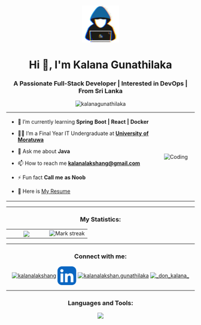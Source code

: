 <p align="center" ><img  src = "https://github.com/yesitha/yesitha/blob/main/gifs/about_me.gif" width = 100px></p>
<h1 align="center">Hi 👋, I'm Kalana Gunathilaka</h1>
<h3 align="center">A Passionate Full-Stack Developer | Interested in DevOps | From Sri Lanka</h3>

<p align="center"> <img src="https://komarev.com/ghpvc/?username=kalanagunathilaka&label=Profile%20views&color=0e75b6&style=flat" alt="kalanagunathilaka" /> </p>

<table align="center">
<tr border="none">
<td width="80%" align="left">
  
- 🌱 I’m currently learning **Spring Boot | React | Docker**

- 🧑‍🎓 I’m a Final Year IT Undergraduate at <a href="https://uom.lk/"> **University of Moratuwa**</a>

- 💬 Ask me about **Java**

- 📫 How to reach me **[kalanalakshang@gmail.com](mailto:kalanalakshang@gmail.com)**
  
- ⚡ Fun fact **Call me as Noob**
  
- 📑 Here is [My Resume](https://drive.google.com/file/d/1LIkOwpPwyyT2qQh5PeljyPBSHn6Ln-Fb/view?usp=sharing)

</td>
<td width="20%" align="center">

  <img align="center" alt="Coding" width="200px" height="200px" src="https://media4.giphy.com/media/v1.Y2lkPTc5MGI3NjExanIxNHNoYjJ2dmZ2NmNsMWhzaHgzZnJyaWlmbjFybzI3YWFxdTFhYyZlcD12MV9pbnRlcm5hbF9naWZfYnlfaWQmY3Q9cw/pm2LVNAMDWXSJesMHQ/giphy.gif">

  
  </td>
</tr>
</table>

---

<h3 align="center">My Statistics:</h3>
<p align="center">
<table align="center">
<tr border="none">
<td width="50%" align="center">
  
  <img  align="center"  src="https://github-readme-stats.vercel.app/api?username=kalanagunathilaka&theme=dark&show_icons=true&count_private=true" />
  
</td>
<td width="50%" align="center">
  <img  title="🔥 Get streak stats for your profile at git.io/streak-stats" alt="Mark streak" src="https://github-readme-streak-stats-theta-three.vercel.app?user=kalanagunathilaka&theme=dark&hide_border=false" /> 
<!--   <img  align="center"  src="https://github-readme-stats.anuraghazra1.vercel.app/api/top-langs/?username=kalanagunathilaka&theme=dark&hide_border=false&no-bg=true&no-frame=true&langs_count=10"/> -->
  </td>
</tr>
</table>

---

<h3 align="center">Connect with me:</h3>
<p align="center">
<a href="https://twitter.com/kalanalakshang" target="blank"><img align="center" src="https://raw.githubusercontent.com/rahuldkjain/github-profile-readme-generator/master/src/images/icons/Social/twitter.svg" alt="kalanalakshang" height="50" width="50" /></a>
<a href="https://linkedin.com/in/kalana-lakshan-gunathilaka" target="blank"><img align="center" src="https://github.com/tandpfun/skill-icons/blob/main/icons/LinkedIn.svg" alt="kalana-lakshan-gunathilaka" height="50" width="50" /></a>
<a href="https://fb.com/kalanalakshan.gunathilaka" target="blank"><img align="center" src="https://raw.githubusercontent.com/rahuldkjain/github-profile-readme-generator/master/src/images/icons/Social/facebook.svg" alt="kalanalakshan.gunathilaka" height="50" width="50" /></a>
<a href="https://instagram.com/_don_kalana_" target="blank"><img align="center" src="https://raw.githubusercontent.com/rahuldkjain/github-profile-readme-generator/master/src/images/icons/Social/instagram.svg" alt="_don_kalana_" height="50" width="50" /></a>
</p>

---

<h3 align="center">Languages and Tools:</h3>
<p align="center">
  <a href="https://skillicons.dev">
        <img src="https://skillicons.dev/icons?i=java,cpp,c,js,ts,html,css,angular,react,redux,tailwind,materialui,bootstrap,spring,dotnet,aws,git,githubactions,docker,linux,postgres,mysql,grafana,nginx,opencv,kafka,rabbitmq,maven,vscode,idea,visualstudio,blender,figma,postman,npm,github&perline=13"/>
  </a>
</p>
